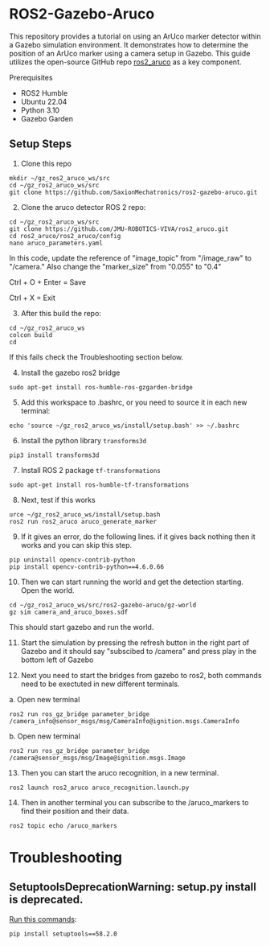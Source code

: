 # ROS2-Gazebo-Aruco
This repository provides a tutorial on using an ArUco marker detector within a Gazebo simulation environment. It demonstrates how to determine the position of an ArUco marker using a camera setup in Gazebo. This guide utilizes the open-source GitHub repo [ros2_aruco](https://github.com/JMU-ROBOTICS-VIVA/ros2_aruco) as a key component.


Prerequisites
  * ROS2 Humble
  * Ubuntu 22.04
  * Python 3.10
  * Gazebo Garden


## Setup Steps
1. Clone this repo 
```
mkdir ~/gz_ros2_aruco_ws/src
cd ~/gz_ros2_aruco_ws/src
git clone https://github.com/SaxionMechatronics/ros2-gazebo-aruco.git
```
2. Clone the aruco detector ROS 2 repo:
```
cd ~/gz_ros2_aruco_ws/src
git clone https://github.com/JMU-ROBOTICS-VIVA/ros2_aruco.git
cd ros2_aruco/ros2_aruco/config
nano aruco_parameters.yaml
```
In this code, update the reference of "image_topic" from "/image_raw" to "/camera."
Also change the "marker_size" from "0.055" to "0.4"

Ctrl + O + Enter = Save

Ctrl + X         = Exit

3. After this build the repo:
```
cd ~/gz_ros2_aruco_ws
colcon build
cd
```
If this fails check the Troubleshooting section below.

4. Install the gazebo ros2 bridge
```
sudo apt-get install ros-humble-ros-gzgarden-bridge
```

5. Add this workspace to .bashrc, or you need to source it in each new terminal:
```
echo 'source ~/gz_ros2_aruco_ws/install/setup.bash' >> ~/.bashrc
```

6. Install the python library `transforms3d` 
 ```
pip3 install transforms3d
```

7. Install ROS 2 package `tf-transformations`
```
sudo apt-get install ros-humble-tf-transformations
```
8. Next, test if this works
```
urce ~/gz_ros2_aruco_ws/install/setup.bash
ros2 run ros2_aruco aruco_generate_marker
```
9. If it gives an error, do the following lines. if it gives back nothing then it works and you can skip this step.
```
pip uninstall opencv-contrib-python
pip install opencv-contrib-python==4.6.0.66
```
10. Then we can start running the world and get the detection starting.
Open the world.
```
cd ~/gz_ros2_aruco_ws/src/ros2-gazebo-aruco/gz-world
gz sim camera_and_aruco_boxes.sdf
```
This should start gazebo and run the world.

11. Start the simulation by pressing the refresh button in the right part of Gazebo and it should say "subscibed to /camera" and press play in the bottom left of Gazebo

12. Next you need to start the bridges from gazebo to ros2, both commands need to be exectuted in new different terminals.

a. Open new terminal
```
ros2 run ros_gz_bridge parameter_bridge /camera_info@sensor_msgs/msg/CameraInfo@ignition.msgs.CameraInfo
```
b. Open new terminal
```
ros2 run ros_gz_bridge parameter_bridge /camera@sensor_msgs/msg/Image@ignition.msgs.Image
```
13. Then you can start the aruco recognition, in a new terminal.
```
ros2 launch ros2_aruco aruco_recognition.launch.py
```

14. Then in another terminal you can subscribe to the /aruco_markers to find their position and their data.
```
ros2 topic echo /aruco_markers
```
# Troubleshooting
## SetuptoolsDeprecationWarning: setup.py install is deprecated.
[Run this commands](https://answers.ros.org/question/396439/setuptoolsdeprecationwarning-setuppy-install-is-deprecated-use-build-and-pip-and-other-standards-based-tools/):
```
pip install setuptools==58.2.0
```